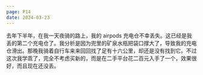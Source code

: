 ```yaml
---
page: P14
date: 2024-03-23
---
```


去年下半年，在我一天夜骑的路上，我的 airpods 充电仓不幸丢失。这已经是我丢的第二个充电仓了。我分析是因为兜里的矿泉水瓶把袋口撑大了，导致我的充电仓滑出。那晚我骑着自行车来来回回找了足有十六公里，却还是没有找到它。不过这次我学乖了，完全不考虑买新的，而是在二手平台花二百元入手了一个，效果很好，而且现在还没丢。